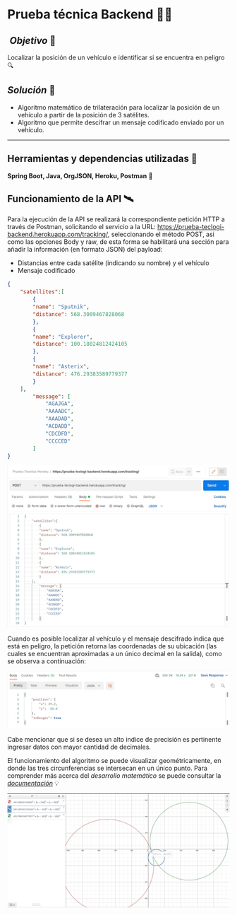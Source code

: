 # Prueba técnica Backend 👩‍💻
##  *Objetivo* :telescope:
Localizar la posición de un vehículo e identificar si se encuentra en peligro :mag:

## *Solución* :microscope: 
- Algoritmo matemático de trilateración para localizar la posición de un vehículo a partir de la posición de 3 satélites.
- Algoritmo que permite descifrar un mensaje codificado enviado por un vehículo. 
---

## Herramientas y dependencias utilizadas :hammer:

**Spring Boot, Java, OrgJSON, Heroku, Postman** :leaves:

## Funcionamiento de la API 🛰️

Para la ejecución de la API se realizará la correspondiente petición HTTP a través de Postman, solicitando el servicio a la URL: https://prueba-teclogi-backend.herokuapp.com/tracking/, seleccionando el método POST, asi como las opciones Body y raw, de esta forma se habilitará una sección para añadir la información (en formato JSON) del payload: 
- Distancias entre cada satélite (indicando su nombre) y el vehículo
- Mensaje codificado 

``` JSON
{
    "satellites":[
        {
        "name": "Sputnik",
        "distance": 568.3009467828068
        },
        {
        "name": "Explorer",
        "distance": 100.18024812424105
        },
        {
        "name": "Asterix",
        "distance": 476.29383589779377
        }
    ],
        "message": [
            "AGAJGA",
            "AAAADC",
            "AAADAD",
            "ACDADD",
            "CDCDFD",
            "CCCCED"
        ]
}
```

<div align="center">
  <img src="https://github.com/lsofiadb/Prueba-tecnica-Backend/blob/master/Images/Test1.jpg" >
 </div>

Cuando es posible localizar al vehículo y el mensaje descifrado indica que está en peligro, la petición retorna las coordenadas de su ubicación (las cuales se encuentran aproximadas a un único decimal en la salida), como se observa a continuación:

<div align="center">
  <img src="https://github.com/lsofiadb/Prueba-tecnica-Backend/blob/master/Images/Test2.jpg">
 </div>

Cabe mencionar que si se desea un alto indice de precisión es pertinente ingresar datos con mayor cantidad de decimales. 

El funcionamiento del algoritmo se puede visualizar geométricamente, en donde las tres circunferencias se intersecan en un único punto. Para comprender más acerca del *desarrollo matemático* se puede consultar la [*documentación*](https://github.com/lsofiadb/Prueba-tecnica-Backend/blob/master/documentacion/Prueba%20t%C3%A9cnica%20Documentacion.pdf) :bulb:

<div align="center">
  <img src="https://github.com/lsofiadb/Prueba-tecnica-Backend/blob/master/Images/Test3.jpg">
 </div>


